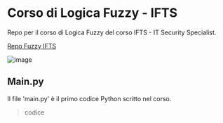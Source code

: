 # Corso di Logica Fuzzy - IFTS
Repo per il corso di Logica Fuzzy del corso IFTS - IT Security Specialist.

[Repo Fuzzy IFTS](https://github.com/not-icosahedron/corsoFuzzy-IFTS "tooltip")

![image](https://blush.design/api/download?shareUri=8R40CbB5RvXqWH-j&c=Skin_0%7Effdbb4&w=800&h=800&fm=png)

## Main.py
Il file 'main.py' è il primo codice Python scritto nel corso.

>codice